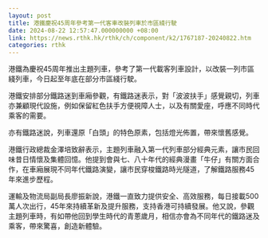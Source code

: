 ```yaml
---
layout: post
title: 港鐵慶祝45周年參考第一代客車改裝列車於市區綫行駛
date: 2024-08-22 12:57:47.000000000 +08:00
link: https://news.rthk.hk/rthk/ch/component/k2/1767187-20240822.htm
categories: rthk
---
```


港鐵為慶祝45周年推出主題列車，參考了第一代載客列車設計，以改裝一列市區綫列車，今日起至年底在部分巿區綫行駛。

港鐵安排部分鐵路迷到車廂參觀，有鐵路迷表示，對「波波扶手」感覺親切，列車亦兼顧現代設施，例如保留紅色扶手方便視障人士，以及有關愛座，呼應不同時代乘客的需要。

亦有鐵路迷說，列車還原「白頭」的特色原素，包括燈光佈置，帶來懷舊感覺。

港鐵行政總裁金澤培致辭表示，主題列車融入第一代列車部分經典元素，讓市民回味昔日情懷及集體回憶。他提到會與七、八十年代的經典漫畫「牛仔」有關方面合作，在車廂展現不同年代鐵路演變，讓市民穿梭鐵路時光隧道，了解鐵路服務45年來進步歷程。

運輸及物流局副局長廖振新說，港鐵一直致力提供安全、高效服務，每日接載500萬人次出行，45年來持續革新及提升服務，支持香港可持續發展。他又說，參觀主題列車時，有如帶他回到學生時代的青蔥歲月，相信亦會為不同年代的鐵路迷及乘客，帶來驚喜，創造新體驗。
